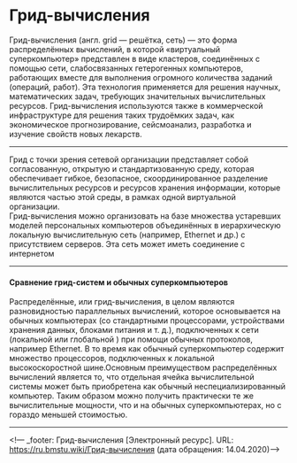 
# **Грид-вычисления**
Грид-вычисления (англ. grid — решётка, сеть) — это форма распределённых вычислений, в которой «виртуальный суперкомпьютер» представлен в виде кластеров, соединённых с помощью сети, слабосвязанных гетерогенных компьютеров, работающих вместе для выполнения огромного количества заданий (операций, работ). Эта технология применяется для решения научных, математических задач, требующих значительных вычислительных ресурсов. Грид-вычисления используются также в коммерческой инфраструктуре для решения таких трудоёмких задач, как экономическое прогнозирование, сейсмоанализ, разработка и изучение свойств новых лекарств.  
***
Грид с точки зрения сетевой организации представляет собой согласованную, открытую и стандартизованную среду, которая обеспечивает гибкое, безопасное, скоординированное разделение вычислительных ресурсов и ресурсов хранения информации, которые являются частью этой среды, в рамках одной виртуальной организации.  
Грид-вычисления можно организовать на базе множества устаревших моделей персональных компьютеров объединённых в иерархическую локальную вычислительную сеть (например, Ethernet и др.) с присутствием серверов. Эта сеть может иметь соединение с интернетом
***
#### **Сравнение грид-систем и обычных суперкомпьютеров**
Распределённые, или грид-вычисления, в целом являются разновидностью параллельных вычислений, которое основывается на обычных компьютерах (со стандартными процессорами, устройствами хранения данных, блоками питания и т. д.), подключенных к сети (локальной  или глобальной ) при помощи обычных протоколов, например Ethernet. В то время как обычный суперкомпьютер содержит множество процессоров, подключенных к локальной высокоскоростной шине.Основным преимуществом распределённых вычислений является то, что отдельная ячейка вычислительной системы может быть приобретена как обычный неспециализированный компьютер. Таким образом можно получить практически те же вычислительные мощности, что и на обычных суперкомпьютерах, но с гораздо меньшей стоимостью. 
***
<!— _footer: Грид-вычисления [Электронный ресурс]. URL: https://ru.bmstu.wiki/Грид-вычисления (дата обращения: 14.04.2020)-->